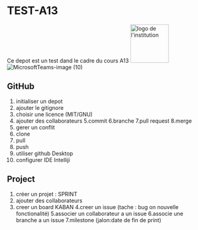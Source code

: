 # TEST-A13
Ce depot est un test dand le cadre du cours A13
<img src="image_logo.jpg" alt="logo de l'institution" width="100px">
![MicrosoftTeams-image (10)](https://github.com/IrinaOtean/TEST-A13/assets/116135085/8b2518f2-ed57-433a-83b4-5088afecb858)

## GitHub
1. initialiser un depot
2. ajouter le gitignore
3. choisir une licence (MIT/GNU)
4. ajouter des collaborateurs
5.commit
6.branche
7.pull request
8.merge
9. gerer un conflit
10. clone
11. pull
12. push
13. utiliser github Desktop
14. configurer IDE Intelliji
## Project
1. créer un projet : SPRINT
2. ajouter des collaborateurs
3. creer un board KABAN
4.creer un issue (tache : bug on nouvelle fonctionalité)
5.associer un collaborateur a un issue
6.associe une branche a un issue
7.milestone (jalon:date de fin de print)
